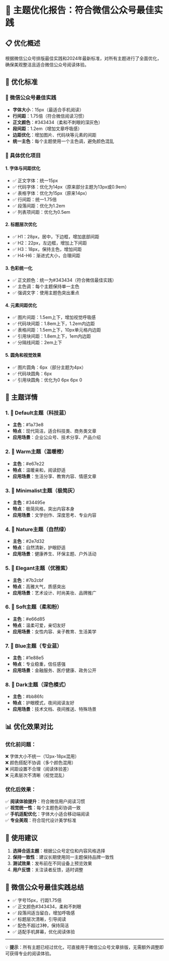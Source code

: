 # 🎨 主题优化报告：符合微信公众号最佳实践

## 📋 优化概述

根据微信公众号排版最佳实践和2024年最新标准，对所有主题进行了全面优化，确保美观整洁且适合微信公众号阅读体验。

## 🎯 优化标准

### 📱 微信公众号最佳实践
- **字体大小**：15px（最适合手机阅读）
- **行间距**：1.75倍（符合微信阅读习惯）
- **正文颜色**：#343434（柔和不刺眼的深灰色）
- **段间距**：1.2em（增加文章呼吸感）
- **边距优化**：增加图片、代码块等元素的间距
- **统一主色**：每个主题使用一个主色调，避免颜色混乱

### 🔧 具体优化项目

#### 1. **字体与间距优化**
- ✅ 正文字体：统一15px
- ✅ 代码字体：优化为14px（原来部分主题为13px或0.9em）
- ✅ 表格字体：优化为15px（原来14px）
- ✅ 行间距：统一1.75倍
- ✅ 段落间距：优化为1.2em
- ✅ 列表项间距：优化为0.5em

#### 2. **标题层次优化**
- ✅ H1：28px，居中，下边框，增加底部间距
- ✅ H2：22px，左边框，增加上下间距
- ✅ H3：18px，保持主色，增加间距
- ✅ H4-H6：渐进式大小，合理间距

#### 3. **色彩统一化**
- ✅ 正文颜色：统一为#343434（符合微信最佳实践）
- ✅ 主色调：每个主题保持单一主色
- ✅ 强调文字：使用主题色突出重点

#### 4. **元素间距优化**
- ✅ 图片间距：1.5em上下，增加视觉呼吸感
- ✅ 代码块间距：1.8em上下，1.2em内边距
- ✅ 表格间距：1.5em上下，10px单元格内边距
- ✅ 引用块间距：1.8em上下，1em内边距
- ✅ 分隔线间距：2em上下

#### 5. **圆角和视觉效果**
- ✅ 图片圆角：6px（部分主题为4px）
- ✅ 代码块圆角：6px
- ✅ 引用块圆角：优化为0 6px 6px 0

## 🌈 主题详情

### 1. 🔵 **Default主题（科技蓝）**
- **主色**：#1a73e8
- **特点**：现代简洁，适合科技类、商务类文章
- **应用场景**：企业公众号、技术分享、产品介绍

### 2. 🧡 **Warm主题（温暖橙）**
- **主色**：#e67e22
- **特点**：温暖亲和，阅读舒适
- **应用场景**：生活分享、教育内容、情感文章

### 3. 🔘 **Minimalist主题（极简灰）**
- **主色**：#34495e
- **特点**：极简风格，突出内容本身
- **应用场景**：文学创作、深度思考、专业内容

### 4. 🌿 **Nature主题（自然绿）**
- **主色**：#2e7d32
- **特点**：自然清新，护眼舒适
- **应用场景**：健康养生、环保主题、户外活动

### 5. 💜 **Elegant主题（优雅紫）**
- **主色**：#7b2cbf
- **特点**：高雅大气，质感突出
- **应用场景**：艺术设计、时尚美妆、品牌推广

### 6. 🌸 **Soft主题（柔和粉）**
- **主色**：#e66d85
- **特点**：温柔可爱，亲切友好
- **应用场景**：女性内容、亲子教育、生活美学

### 7. 🔷 **Blue主题（专业蓝）**
- **主色**：#1e88e5
- **特点**：专业稳重，信任感强
- **应用场景**：金融服务、医疗健康、政务公开

### 8. 🌙 **Dark主题（深色模式）**
- **主色**：#bb86fc
- **特点**：护眼模式，夜间阅读友好
- **应用场景**：技术文档、夜间推送、特殊场景

## 📊 优化效果对比

### 优化前问题：
❌ 字体大小不统一（12px-18px混用）  
❌ 颜色搭配不协调（多个颜色混用）  
❌ 间距设置不合理（阅读体验差）  
❌ 元素层次不清晰（视觉混乱）  

### 优化后效果：
✅ **阅读体验提升**：符合微信用户阅读习惯  
✅ **视觉统一性**：每个主题色彩协调一致  
✅ **手机适配优化**：字体大小适合移动端阅读  
✅ **专业美观**：符合现代设计美学标准  

## 🎉 使用建议

1. **选择合适主题**：根据公众号定位和内容风格选择
2. **保持一致性**：建议长期使用同一主题保持品牌一致性
3. **测试效果**：发布前在不同设备上预览效果
4. **用户反馈**：关注读者反馈，适时调整

## 📱 微信公众号最佳实践总结

- ✅ 字号15px，行距1.75倍
- ✅ 正文颜色#343434，柔和不刺眼
- ✅ 段落间适当留白，增加呼吸感
- ✅ 标题层次清晰，引导阅读
- ✅ 配色不超过3种，保持简洁
- ✅ 适配手机屏幕，优化阅读体验

---

💡 **提示**：所有主题已经过优化，可直接用于微信公众号文章排版，无需额外调整即可获得专业的阅读体验。 